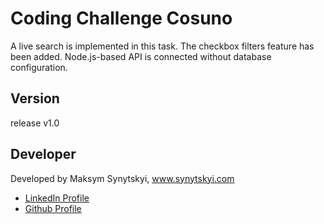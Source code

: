 # Coding Challenge Cosuno

A live search is implemented in this task. The checkbox filters feature has been added. Node.js-based API is connected without database configuration.

<h2>Version</h2>

release v1.0


<h2>Developer</h2>

Developed by Maksym Synytskyi, www.synytskyi.com

<ul>
  <li><a href="https://www.linkedin.com/in/maksym-synytskyi-27a0a7222/">LinkedIn Profile</a></li>
  <li><a href="https://github.com/Maximkooo">Github Profile</a></li>
</ul>